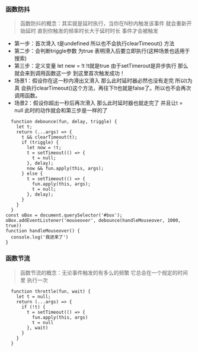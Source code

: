 ### 函数防抖
> 函数防抖的概念：其实就是延时执行，当你在N秒内触发该事件 就会重新开始延时 直到你触发的频率时长大于延时时长 事件才会被触发
* 第一步：首次滑入 t是undefined 所以也不会执行clearTimeout() 方法
* 第二步：会判断triggle参数 为true 表明滑入后要立即执行(这种场景也适用于搜索) 
* 第三步：定义变量 let new = !t !t就是true 由于setTimerout是异步执行 那么就会来到调用函数这一步 到这里首次触发成功！
* 场景1：假设你在这一秒内滑出又滑入 那么此时延时器必然也没有走完 所以t为真 会执行clearTimeout()这个方法，再往下!t也就是false了。所以也不会再次调用函数。
* 场景2：假设你超出一秒后再次滑入 那么此时延时器也就走完了 并且让t = null 此时的动作就会和第三步是一样的了

```
  function debounce(fun, delay, triggle) {
    let t;
    return (...args) => {
      t && clearTimeout(t);
      if (triggle) {
        let now = !t;
        t = setTimeout(() => {
          t = null;
        }, delay);
        now && fun.apply(this, args);
      } else {
        t = setTimeout(() => {
          fun.apply(this, args);
          t = null;
        }, delay);
      }
    }
  }
const oBox = document.querySelector('#box');
oBox.addEventListener('mouseover', debounce(handleMouseover, 1000, true))
function handleMouseover() {
  console.log('我进来了')
}
```
### 函数节流
> 函数节流的概念：无论事件触发的有多么的频繁 它总会在一个规定的时间里 执行一次
```
  function throttle(fun, wait) {
    let t = null;
    return (...args) => {
      if (!t) {
        t = setTimeout(() => {
          fun.apply(this, args)
          t = null
        }, wait)
      }
    }
  }
```
